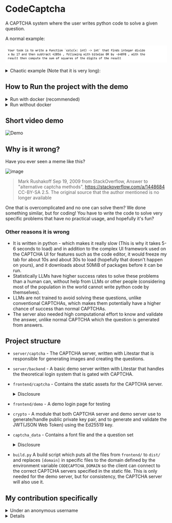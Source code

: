 # CodeCaptcha
A CAPTCHA system where the user writes python code to solve a given question.

A normal example:

![Example question](docs-assets/16768e08d0bf01f942995f0077ef5e6718aba3298c7b609dd98cf3825fa0db0a.png)

<details>
<summary>Chaotic example (Note that it is very long):</summary>

This question has 100 steps and ~~AI has failed to solve this :)~~ (I used the wrong model in the original test with Google Gemini 2.5 Flash, and Gemini 2.5 Pro was able to solve this with 13,857 tokens)

![Example question](docs-assets/de19ebabd51028f36f7ee03dbe4365b54726181300998b3bf1fd3954a17966e1.png)

<details>
<summary>Spoiler: Test input</summary>

```py
[16386, 19874, 48296, 41718, 58488, 42810, 58044]
```

</details>

<details>
<summary>Spoiler: Test output</summary>

```py
[24, 24, 24, 24, 24, 24, 24]
```

Could you have possibly guessed the result looks like this? I certainly didn't

> Side note: The reason I figured out afterward is that each step in the question is deterministic (a given input would always give the same output for the same step), and many steps in the `question_set.json` have a many-to-one relationship, therefore, when there are a lot of steps (in this case: 100), it is very likely that all the inputs produce the exact same result.

</details>

</details>

## How to Run the project with the demo
<details>
<summary>Run with docker (recommended)</summary>

Prerequisites: Have [docker](https://docs.docker.com/engine/install/) installed with `docker compose`

### Step 1: Setup `.env`

In contrast to running without docker, `.env` setup is necessary for running in docker, It would fail if the following environment variables are not set.

- `CODECAPTCHA_DOMAIN` to `http://127.0.0.1:9201`
    - It can be changed depending on the configuration in `docker-compose.yml`. This environment variable is the domain in which the **client** accesses the CAPTCHA server
- `CODECAPTCHA_DOMAIN_INTERNAL` to `http://captcha:8001`
    - If the CAPTCHA endpoint is from `CODECAPTCHA_DOMAIN` it can be accessible inside the docker container (such as a publicly accessible domain), then this environment variable is not needed

Other configurations can be changed, according to the documentation in `.env.example`. The default values should work for them.

### Step 2: Run the project
```bash
docker compose up -d --build
```
The [demo site](http://127.0.0.1:9200) and the [captcha site](http://127.0.0.1:9201) can be accessed from http://127.0.0.1:9200 and http://127.0.0.1:9201 respectively
</details>
<details>
<summary>Run without docker</summary>

Prerequisites: Have [uv](https://docs.astral.sh/uv/getting-started/installation/) and `python3.12` installed

### Step 1: Setup `.venv`
```bash
uv sync
```

### Step 2: Setup `.env`
By default, the project can be run without creating or setting up `.env`, however, you might want to change some configurations. Check `.env.example` for information to configurate `.env`.

Note: If you changed the `.env` file, or any other files in `frontend/`, you must set the project up from the next step again.

### Step 3: Run the build script
```bash
uv run build.py
```
This configures the frontend code to create a set of files in `dist/` which link the demo assets to the CAPTCHA server endpoint defined in `CODECAPTCHA_DOMAIN`

### Step 4: Run the project
Run in 2 seperate terminals
```bash
# This must be run first
uv run litestar --app server.captcha.main:app run --port 8001 --reload
# Run the following about 5 to 10 seconds later in the other terminal
uv run litestar --app server.backend.main:app run --port 8000 --reload
```
`--host 0.0.0.0` can be added on either command if it need to be accessible from other IP

The [demo site](http://127.0.0.1:8000) and the [captcha site](http://127.0.0.1:8001) can be accessed from http://127.0.0.1:8000 and http://127.0.0.1:8001 respectively
</details>

## Short video demo
![Demo](docs-assets/Presentation.gif)

## Why is it wrong?

Have you ever seen a meme like this?

<img width="446" height="271" alt="image" src="https://github.com/user-attachments/assets/df3c995c-4ced-43de-82a0-16d0de28a628" />

> Mark Rushakoff Sep 19, 2009 from StackOverflow, Answer to "alternative captcha methods", https://stackoverflow.com/a/1448684 CC-BY-SA 2.5. The original source that the author mentioned is no longer available

One that is overcomplicated and no one can solve them? We done something similar, but for coding! You have to write the code to solve very specific problems that have no practical usage, and hopefully it's fun?

### Other reasons it is wrong
- It is written in python - which makes it really slow (This is why it takes 5-6 seconds to load) and in addition to the complex UI framework used on the CAPTCHA UI for features such as the code editor, it would freeze my tab for about 10s and about 30s to load (hopefully that doesn't happen on yours), and it downloads about 50MiB of packages before it can be run.
- Statistically LLMs have higher success rates to solve these problems than a human can, without help from LLMs or other people (considering most of the population in the world cannot write python code by themselves).
- LLMs are not trained to avoid solving these questions, unlike conventional CAPTCHAs, which makes them potentially have a higher chance of success than normal CAPTCHAs.
- The server also needed high computational effort to know and validate the answer, unlike normal CAPTCHA which the question is generated from answers.

## Project structure

- `server/captcha` - The CAPTCHA server, written with Litestar that is responsible for generating images and creating the questions.
- `server/backend` - A basic demo server written with Litestar that handles the theoretical login system that is gated with CAPTCHA.
- `frontend/captcha` - Contains the static assets for the CAPTCHA server.
  <details>
    <summary>Disclosure</summary>

    `frontend/captcha/parse.py` is a patch for micropython as it didn't bundle the `urllib.parse` stdlib. The file contains `urllib.parse` and `ipaddress` standard libraries from [cpython](https://github.com/python/cpython) and a patch for some other feature that isn't available in micropython such as `str.isascii` and "too complex" regex which is used by the original code from the standard library, which replaces with equivialent behaviour.

  </details>
- `frontend/demo` - A demo login page for testing
- `crypto` - A module that both CAPTCHA server and demo server use to generate/handle public private key pair, and to generate and validate the JWT(JSON Web Token) using the Ed25519 key.
- `captcha_data` - Contains a font file and the a question set
  <details>
    <summary>Disclosure</summary>

    - `captcha_data/JetBrainsMono-Regular.ttf` is a font created by JetBrains, and licensed under SIL Open Font License, Version 1.1 (OFL). The license text is inclued in `captcha_data/OFL.txt` as required by the license. The font is included for the purpose to run the project with minimal setup, and any other font can be used. The OFL license is compatible with MIT license according to [FOSSA](https://fossa.com/blog/open-source-licenses-101-sil-open-font-license-ofl/)
    - `captcha_data/question_set.json` is created with a combination of manual effort and AI generation. Approximately 2 million questions are generated during testing, with only 1 exceeding the execution timeout of 0.5s during testing when calculating a prime number, which likely originated from saturated resource usage from other tasks running on the test device. However, some question descriptions might not match the checking criteria (with 1 known case found after the deadline)

  </details>
- `build.py` A build script which puts all the files from `frontend/` to `dist/` and replaces `[domain]` in specific files to the domain defined by the environment variable `CODECAPTCHA_DOMAIN` so the client can connect to the correct CAPTCHA servers specified in the static file. This is only needed for the demo server, but for consistency, the CAPTCHA server will also use it.

## My contribution specifically
<details>
    <summary>Under an anonymous username </summary>

- Update CAPTCHA frontend to handle image
- Convert the question generated to send image instead of text to client
- Minor UI improvement on demo page
</details>
<details>
    
## Framework choice

The project used a combination of Pyscript and Pyodide from the approved frameworks, with some HTML/js/css when necessary in the CAPTCHA files.
- Pyscript is used in `frontend/captcha/captcha.py` and `frontend/captcha/captcha_handler.py` to handle the communication between 2 sites to exchange the JWT token.
- Pyodide is used to run user code in isolation in `frontend/captcha/runner.js`

Other framework:
- [Panel](https://panel.holoviz.org/) is used as a frontend framework with pyscript as a CAPTCHA UI, defined in `frontend/captcha/captcha.py`.
- [Litestar](https://litestar.dev/) is used as backend framework for both the CAPTCHA server and DEMO server in `server/`.
- [pyjwt](https://pyjwt.readthedocs.io/) and [cryptography](https://cryptography.io/) is used for Ed25519 key handling, JWT creation and validation in `crypto/`.
- [Pillow](https://pillow.readthedocs.io/en/stable/) is used to generate image of question that is sent to the client.
